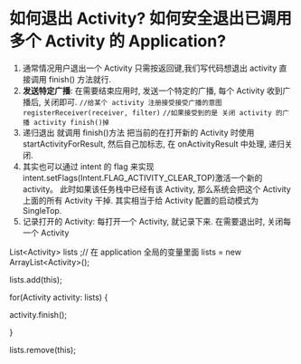 # **如何退出 Activity? 如何安全退出已调用多个 Activity 的 Application?**

1. 通常情况用户退出一个 Activity 只需按返回键,我们写代码想退出 activity 直接调用 finish\(\) 方法就行.
2. **发送特定广播**: 在需要结束应用时, 发送一个特定的广播, 每个 Activity 收到广播后, 关闭即可.
  `//给某个 activity 注册接受接受广播的意图 registerReceiver(receiver, filter)`
  `//如果接受到的是 关闭 activity 的广播 activity finish()掉`
3. 递归退出 就调用 finish\(\)方法 把当前的在打开新的 Activity 时使用 startActivityForResult, 然后自己加标志, 在 onActivityResult 中处理, 递归关闭.
4. 其实也可以通过 intent 的 flag 来实现 intent.setFlags\(Intent.FLAG\_ACTIVITY\_CLEAR\_TOP\)激活一个新的 activity。 此时如果该任务栈中已经有该 Activity, 那么系统会把这个 Activity 上面的所有 Activity 干掉. 其实相当于给 Activity 配置的启动模式为 SingleTop.
5. 记录打开的 Activity: 每打开一个 Activity, 就记录下来. 在需要退出时, 关闭每一个 Activity

List&lt;Activity&gt; lists ;\/\/ 在 application 全局的变量里面 lists = new ArrayList&lt;Activity&gt;\(\); 

lists.add\(this\); 

for\(Activity activity: lists\) { 

activity.finish\(\); 

} 

lists.remove\(this\);





